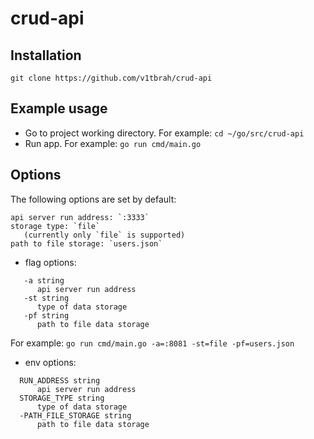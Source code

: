 # crud-api

## Installation

`git clone https://github.com/v1tbrah/crud-api`

## Example usage

* Go to project working directory. For example: `cd ~/go/src/crud-api`
* Run app. For example: `go run cmd/main.go`

## Options
The following options are set by default:
```
api server run address: `:3333`
storage type: `file`
   (currently only `file` is supported)
path to file storage: `users.json`
```
* flag options:
```
   -a string
      api server run address
   -st string
      type of data storage 
   -pf string
      path to file data storage
```
For example: `go run cmd/main.go -a=:8081 -st=file -pf=users.json`
* env options:
```
  RUN_ADDRESS string
      api server run address
  STORAGE_TYPE string
      type of data storage
  -PATH_FILE_STORAGE string
      path to file data storage
      
```
